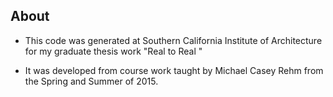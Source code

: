 ## About

- This code was generated at Southern California Institute of Architecture for my graduate thesis work "Real to Real "

- It was developed from course work taught by Michael Casey Rehm from the Spring and Summer of 2015.

